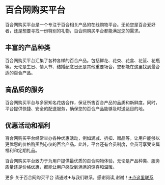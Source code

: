 # 百合网购买平台

百合网购买平台是一个专注于百合相关产品的在线购物平台。无论您是百合爱好者，还是想要寻找一份特别的礼物，百合网购买平台都能满足您的需求。

## 丰富的产品种类
百合网购买平台汇集了各种各样的百合产品，包括鲜花、花束、花盒、花篮、花瓶等。无论是生日、情人节、结婚纪念日还是其他重要场合，您都能在这里找到最合适的百合产品。

## 高品质的服务
百合网购买平台与多家知名花店合作，保证所售百合产品的品质和新鲜度。同时，平台提供快捷、安全的配送服务，确保您的百合产品能够及时送达目的地。

## 优惠活动和福利
百合网购买平台经常举办各种优惠活动，例如满减、折扣、赠品等，让用户能够以更优惠的价格购买到心仪的百合产品。此外，平台还有会员制度，会员可享受专属福利和定期礼品。

百合网购买平台致力于为用户提供最优质的百合购物体验，无论是产品种类、服务质量还是价格优惠，都能让用户感受到满满的惊喜和温暖。

更多 关于百合网购买平台 请通过✈与我们联系，感谢阅读,谢谢！[✈点这里联系](https://1.k02.cc)